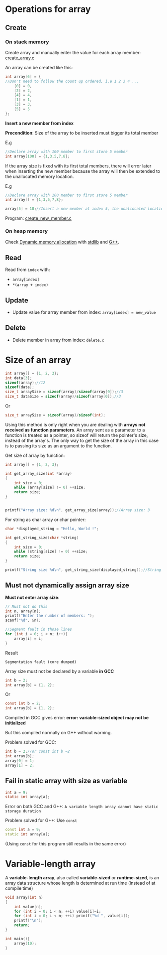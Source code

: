 # Operations for array

## Create

### On stack memory

Create array and manually enter the value for each array member: [create_array.c](create_array.c)

An array can be created like this:

```c
int array[6] = {
//Don't need to follow the count up ordered, i.e 1 2 3 4 ...
    [0] = 0,
    [2] = 2,
    [4] = 4,
    [1] = 1,
    [3] = 3,
    [5] = 5
};
```

**Insert a new member from index**

**Precondition**: Size of the array to be inserted must bigger its total member

E.g 

```c
//Declare array with 100 member to first store 5 member
int array[100] = {1,3,5,7,8};
```

If the array size is fixed with its first total members, there will error later when inserting the new member because the array will then be extended to the unallocated memory location.

E.g

```c
//Declare array with 100 member to first store 5 member
int array[] = {1,3,5,7,8};

array[5] = 10;//Insert a new member at index 5, the unallocated location, result in memory segment fault
```

Program: [create_new_member.c](create_new_member.c)
 
### On heap memory

Check [Dynamic memory allocation](https://github.com/TranPhucVinh/C/tree/master/Physical%20layer/Memory/Dynamic%20memory%20allocation) with [stdlib](https://github.com/TranPhucVinh/C/blob/master/Physical%20layer/Memory/Dynamic%20memory%20allocation/Using%20stdlib.md) and [G++](https://github.com/TranPhucVinh/C/blob/master/Physical%20layer/Memory/Dynamic%20memory%20allocation/Using%20G%2B%2B.md).

## Read

Read from ``index`` with:

* ``array[index]``
* ``*(array + index)``

## Update

* Update value for array member from index: ``array[index] = new_value``

## Delete

* Delete member in array from index: ``delete.c`` 

# Size of an array

```c
int array[] = {1, 2, 3};
int data[3];
sizeof(array);//12
sizeof(data);
size_t arraySize = sizeof(array)/sizeof(array[0]);//3
size_t dataSize = sizeof(array)/sizeof(array[0]);//3
```
Or
```c
size_t arraySize = sizeof(array)/sizeof(int);
```

Using this method is only right when you are dealing with **arrays not received as function parameters**. An array sent as a parameter to a function is treated as a pointer, so sizeof will return the pointer's size, instead of the array's. The only way to get the size of the array in this case is to passing its size as an argument to the function.

Get size of array by function:

```c
int array[] = {1, 2, 3};

int get_array_size(int *array)
{
    int size = 0;
    while (array[size] != 0) ++size;
    return size;
}


printf("Array size: %d\n", get_array_size(array));//Array size: 3
```

For string as char array or char pointer:

```c
char *displayed_string = "Hello, World !";

int get_string_size(char *string)
{
    int size = 0;
    while (string[size] != 0) ++size;
    return size;
}

printf("String size %d\n", get_string_size(displayed_string));//String size: 14
```

## Must not dynamically assign array size

**Must not enter array size**:

```c
// Must not do this
int n, array[n];
printf("Enter the number of members: ");
scanf("%d", &n);

//Segment fault in those lines
for (int i = 0; i < n; i++){    
    array[i] = i;
}
```

Result

```
Segmentation fault (core dumped)
```

Array size must not be declared by a variable **in GCC**

```c
int b = 2;
int array[b] = {1, 2};
```

Or

```c
const int b = 2;
int array[b] = {1, 2};
```

Compiled in GCC gives error: **error: variable-sized object may not be initialized**

But this compiled normally on G++ without warning.

Problem solved for GCC:

```c
int b = 2;//or const int b =2
int array[b];
array[0] = 1;
array[1] = 2;
```

## Fail in static array with size as variable

```c
int a = 9;
static int array[a];
```
Error on both GCC and G++: ``A variable length array cannot have static storage duration``

Problem solved for G++: Use ``const``

```cpp
const int a = 9;
static int array[a];
```
(Using ``const`` for this program still results in the same error)
# Variable-length array
A **variable-length array**, also called **variable-sized** or **runtime-sized**, is an array data structure whose length is determined at run time (instead of at compile time)
```c
void array(int n)
{
    int value[n];
    for (int i = 0; i < n; ++i) value[i]=i;
    for (int i = 0; i < n; ++i) printf("%d ", value[i]);
    printf("\n");
    return;
}

int main(){
    array(10);
}
```
